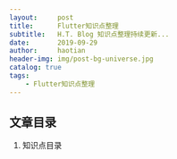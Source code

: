 ```yaml
---
layout:     post
title:      Flutter知识点整理
subtitle:   H.T. Blog 知识点整理持续更新...
date:       2019-09-29
author:     haotian
header-img: img/post-bg-universe.jpg
catalog: true
tags:
    - Flutter知识点整理
---
```


## 文章目录
1. 知识点目录
